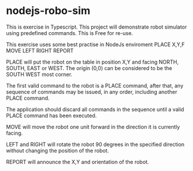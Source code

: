 # nodejs-robo-sim
This is exercise in Typescript. This project will demonstrate robot simulator using predefined commands. 
This is Free for re-use.


This exercise uses some best practise in NodeJs enviroment
PLACE X,Y,F
MOVE
LEFT
RIGHT
REPORT

PLACE will put the robot on the table in position X,Y and facing NORTH, SOUTH, EAST
or WEST. The origin (0,0) can be considered to be the SOUTH WEST most corner.

The first valid command to the robot is a PLACE command, after that, any sequence of commands may be issued, in any order, including another PLACE command. 

The application should discard all commands in the sequence until a valid PLACE command has been executed.

MOVE will move the robot one unit forward in the direction it is currently facing.

LEFT and RIGHT will rotate the robot 90 degrees in the specified direction without changing the position of the robot.

REPORT will announce the X,Y and orientation of the robot.
